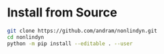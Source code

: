 # Install from Source

```bash
git clone https://github.com/andram/nonlindyn.git
cd nonlindyn
python -m pip install --editable . --user
```